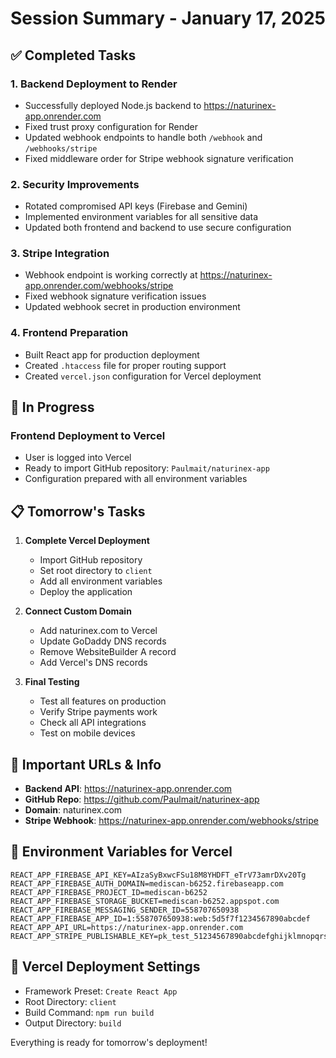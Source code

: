 # Session Summary - January 17, 2025

## ✅ Completed Tasks

### 1. Backend Deployment to Render
- Successfully deployed Node.js backend to https://naturinex-app.onrender.com
- Fixed trust proxy configuration for Render
- Updated webhook endpoints to handle both `/webhook` and `/webhooks/stripe`
- Fixed middleware order for Stripe webhook signature verification

### 2. Security Improvements
- Rotated compromised API keys (Firebase and Gemini)
- Implemented environment variables for all sensitive data
- Updated both frontend and backend to use secure configuration

### 3. Stripe Integration
- Webhook endpoint is working correctly at https://naturinex-app.onrender.com/webhooks/stripe
- Fixed webhook signature verification issues
- Updated webhook secret in production environment

### 4. Frontend Preparation
- Built React app for production deployment
- Created `.htaccess` file for proper routing support
- Created `vercel.json` configuration for Vercel deployment

## 🔄 In Progress

### Frontend Deployment to Vercel
- User is logged into Vercel
- Ready to import GitHub repository: `Paulmait/naturinex-app`
- Configuration prepared with all environment variables

## 📋 Tomorrow's Tasks

1. **Complete Vercel Deployment**
   - Import GitHub repository
   - Set root directory to `client`
   - Add all environment variables
   - Deploy the application

2. **Connect Custom Domain**
   - Add naturinex.com to Vercel
   - Update GoDaddy DNS records
   - Remove WebsiteBuilder A record
   - Add Vercel's DNS records

3. **Final Testing**
   - Test all features on production
   - Verify Stripe payments work
   - Check all API integrations
   - Test on mobile devices

## 🔑 Important URLs & Info

- **Backend API**: https://naturinex-app.onrender.com
- **GitHub Repo**: https://github.com/Paulmait/naturinex-app
- **Domain**: naturinex.com
- **Stripe Webhook**: https://naturinex-app.onrender.com/webhooks/stripe

## 📝 Environment Variables for Vercel

```env
REACT_APP_FIREBASE_API_KEY=AIzaSyBxwcFSu18M8YHDFT_eTrV73amrDXv20Tg
REACT_APP_FIREBASE_AUTH_DOMAIN=mediscan-b6252.firebaseapp.com
REACT_APP_FIREBASE_PROJECT_ID=mediscan-b6252
REACT_APP_FIREBASE_STORAGE_BUCKET=mediscan-b6252.appspot.com
REACT_APP_FIREBASE_MESSAGING_SENDER_ID=558707650938
REACT_APP_FIREBASE_APP_ID=1:558707650938:web:5d5f7f1234567890abcdef
REACT_APP_API_URL=https://naturinex-app.onrender.com
REACT_APP_STRIPE_PUBLISHABLE_KEY=pk_test_51234567890abcdefghijklmnopqrstuvwxyz
```

## 🚀 Vercel Deployment Settings

- Framework Preset: `Create React App`
- Root Directory: `client`
- Build Command: `npm run build`
- Output Directory: `build`

Everything is ready for tomorrow's deployment!